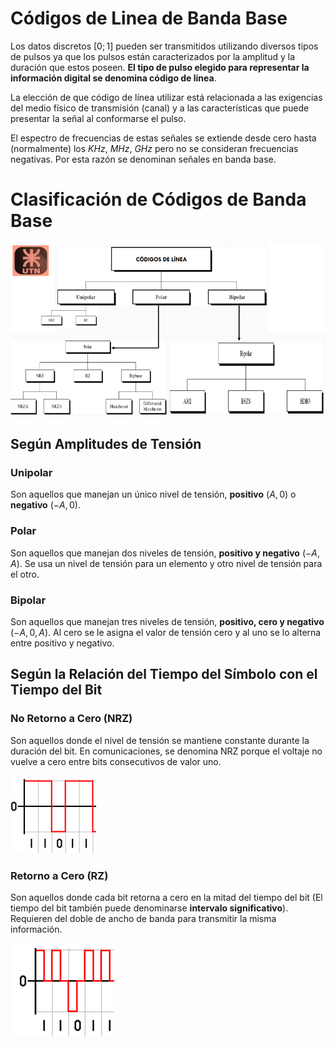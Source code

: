 # Códigos de Linea de Banda Base

Los datos discretos $[0;1]$ pueden ser transmitidos utilizando diversos tipos de pulsos ya que los pulsos están caracterizados por la amplitud y la duración que estos poseen. **El tipo de pulso elegido para representar la información digital se denomina código de línea**.

La elección de que código de línea utilizar está relacionada a las exigencias del medio físico de transmisión (canal) y a las características que puede presentar la señal al conformarse el pulso.

El espectro de frecuencias de estas señales se extiende desde cero hasta (normalmente) los $KHz$, $MHz$, $GHz$ pero no se consideran frecuencias negativas. Por esta razón se denominan señales en banda base.

# Clasificación de Códigos de Banda Base

![clasificacion_codigos_linea](../assets/clasificacion_codigos_linea.png)

## Según Amplitudes de Tensión

### Unipolar

Son aquellos que manejan un único nivel de tensión, **positivo** $(A, 0)$ o **negativo** $(-
A, 0)$.

### Polar

Son aquellos que manejan dos niveles de tensión, **positivo y negativo** $(-A, A)$. Se usa
un nivel de tensión para un elemento y otro nivel de tensión para el otro.

### Bipolar

Son aquellos que manejan tres niveles de tensión, **positivo, cero y negativo** $(-A, 0, A)$. Al cero se le asigna el valor de tensión cero y al uno se lo alterna entre positivo y negativo.

## Según la Relación del Tiempo del Símbolo con el Tiempo del Bit

### No Retorno a Cero (NRZ)

Son aquellos donde el nivel de tensión se mantiene constante durante la duración del bit. En comunicaciones, se denomina NRZ porque el voltaje no vuelve a cero entre bits consecutivos de valor uno.

![NRZ](../assets/nrz.png)

### Retorno a Cero (RZ)

Son aquellos donde cada bit retorna a cero en la mitad del tiempo del bit (El tiempo del bit también puede denominarse **intervalo significativo**). Requieren del doble de ancho de banda para transmitir la misma información.

![NRZ](../assets/rz.png)

